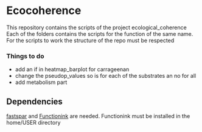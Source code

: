 # Ecocoherence
This repository contains the scripts of the project ecological_coherence
Each of the folders contains the scripts for the function of the same name. For the scripts to work the structure of the repo must be respected
### Things to do
- add an if in heatmap_barplot for carrageenan
- change the pseudop_values so is for each of the substrates an no for all
- add metabolism part 
## Dependencies
[fastspar](https://github.com/scwatts/fastspar/blob/main/README.md) and [Functionink](https://github.com/apascualgarcia/functionInk) are needed. Functionink must be installed in the home/USER directory

